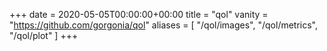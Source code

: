 +++
date = 2020-05-05T00:00:00+00:00
title = "qol"
vanity = "https://github.com/gorgonia/qol"
aliases = [
	"/qol/images",
	"/qol/metrics",
	"/qol/plot"
]
+++
